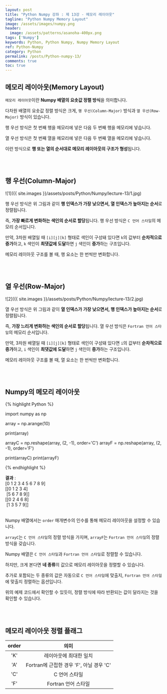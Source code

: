 ```yaml
---
layout: post
title: "Python Numpy 강좌 : 제 13강 - 메모리 레이아웃"
tagline: "Python Numpy Memory Layout"
image: /assets/images/numpy.png
header:
  image: /assets/patterns/asanoha-400px.png
tags: ['Numpy']
keywords: Python, Python Numpy, Numpy Memory Layout
ref: Python-Numpy
category: Python
permalink: /posts/Python-numpy-13/
comments: true
toc: true
---
```


## 메모리 레이아웃(Memory Layout)

`메모리 레이아웃`이란 **Numpy 배열의 요솟값 정렬 방식**을 의미합니다.

다차원 배열의 요솟값 정렬 방식은 크게, `행 우선(Column-Major)` 방식과 `열 우선(Row-Major)` 방식이 있습니다.

행 우선 방식은 첫 번째 행을 메모리에 넣은 다음 두 번째 행을 메모리에 넣습니다.

열 우선 방식은 첫 번째 열을 메모리에 넣은 다음 두 번째 열을 메모리에 넣습니다.

이런 방식으로 **행 또는 열의 순서대로 메모리 레이아웃의 구조가 형성**됩니다.

<br>
<br>

## 행 우선(Column-Major)

![1]({{ site.images }}/assets/posts/Python/Numpy/lecture-13/1.jpg)

행 우선 방식은 위 그림과 같이 **행 인덱스가 가장 낮으면서, 열 인덱스가 높아지는 순서**로 정렬됩니다.

즉, **가장 빠르게 변화하는 색인의 순서로 할당**됩니다. 행 우선 방식은 `C 언어 스타일`의 메모리 순서입니다.

만약, 3차원 배열일 때 `[i][j][k]` 형태로 색인이 구성돼 있다면 `k`의 값부터 **순차적으로 증가**하고, `k` 색인이 **최댓값에 도달**하면 `j` 색인이 **증가**하는 구조입니다. 

메모리 레이아웃 구조를 볼 때, 행 요소는 한 번씩만 변화합니다.

<br>
<br>

## 열 우선(Row-Major)

![2]({{ site.images }}/assets/posts/Python/Numpy/lecture-13/2.jpg)

열 우선 방식은 위 그림과 같이 **열 인덱스가 가장 낮으면서, 행 인덱스가 높아지는 순서**로 정렬됩니다.

즉, **가장 느리게 변화하는 색인의 순서로 할당**됩니다. 열 우선 방식은 `Fortran 언어 스타일`의 메모리 순서입니다.

만약, 3차원 배열일 때 `[i][j][k]` 형태로 색인이 구성돼 있다면 `i`의 값부터 **순차적으로 증가**하고, `i` 색인이 **최댓값에 도달**하면 `j` 색인이 **증가**하는 구조입니다. 

메모리 레이아웃 구조를 볼 때, 열 요소는 한 번씩만 변화합니다.

<br>
<br>

## Numpy의 메모리 레이아웃

{% highlight Python %}

import numpy as np

array = np.arange(10)

print(array)

arrayC = np.reshape(array, (2, -1), order='C')
arrayF = np.reshape(array, (2, -1), order='F')

print(arrayC)
print(arrayF)

{% endhighlight %}

**결과**
:    
[0 1 2 3 4 5 6 7 8 9]<br>
[[0 1 2 3 4]<br>
&nbsp;[5 6 7 8 9]]<br>
[[0 2 4 6 8]<br>
&nbsp;[1 3 5 7 9]]<br>
<br>

Numpy 배열에서는 `order` 매개변수의 인수를 통해 메모리 레이아웃을 설정할 수 있습니다.

`arrayC`는 `C 언어 스타일`의 정렬 방식을 가지며, `arrayF`는 `Fortran 언어 스타일`의 정렬 방식을 갖습니다.

Numpy 배열은 `C 언어 스타일`과 `Fortran 언어 스타일`로 정렬할 수 있습니다.

하지만, 크게 본다면 **네 종류**의 값으로 메모리 레이아웃을 정렬할 수 있습니다.

추가로 포함되는 두 종류의 값은 자동으로 `C 언어 스타일`에 맞출지, `Fortran 언어 스타일`에 맞출지 정렬하는 옵션입니다.

위의 예제 코드에서 확인할 수 있듯이, 정렬 방식에 따라 반환되는 값이 달라지는 것을 확인할 수 있습니다.

<br>
<br>

## 메모리 레이아웃 정렬 플래그

| order |                    의미                   |
|:-----:|:-----------------------------------------:|
|  'K'  |           레이아웃에 최대한 일치          |
|  'A'  | Fortran에 근접한 경우 'F', 아닐 경우 'C' |
|  'C'  |               C 언어 스타일               |
|  'F'  |            Fortran 언어 스타일            |
